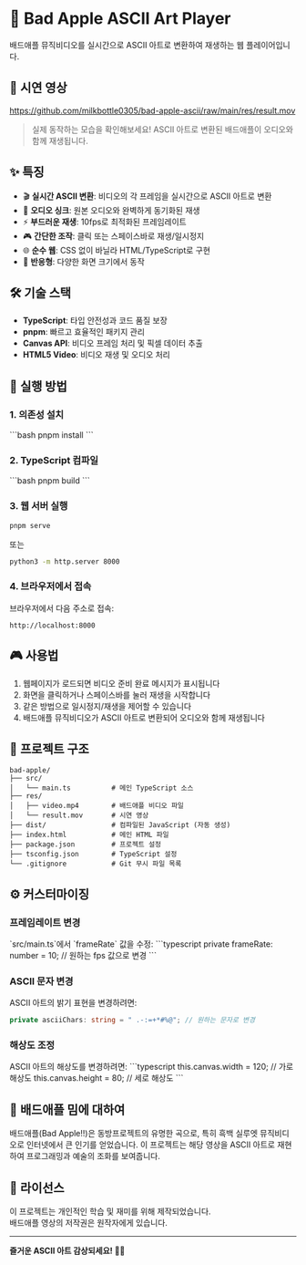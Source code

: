 # 🍎 Bad Apple ASCII Art Player

배드애플 뮤직비디오를 실시간으로 ASCII 아트로 변환하여 재생하는 웹 플레이어입니다.

## 🎥 시연 영상

https://github.com/milkbottle0305/bad-apple-ascii/raw/main/res/result.mov

> 실제 동작하는 모습을 확인해보세요! ASCII 아트로 변환된 배드애플이 오디오와 함께 재생됩니다.

## ✨ 특징

- 🎬 **실시간 ASCII 변환**: 비디오의 각 프레임을 실시간으로 ASCII 아트로 변환
- 🎵 **오디오 싱크**: 원본 오디오와 완벽하게 동기화된 재생
- ⚡ **부드러운 재생**: 10fps로 최적화된 프레임레이트
- 🎮 **간단한 조작**: 클릭 또는 스페이스바로 재생/일시정지
- 🌐 **순수 웹**: CSS 없이 바닐라 HTML/TypeScript로 구현
- 📱 **반응형**: 다양한 화면 크기에서 동작

## 🛠️ 기술 스택

- **TypeScript**: 타입 안전성과 코드 품질 보장
- **pnpm**: 빠르고 효율적인 패키지 관리
- **Canvas API**: 비디오 프레임 처리 및 픽셀 데이터 추출
- **HTML5 Video**: 비디오 재생 및 오디오 처리

## 🚀 실행 방법

### 1. 의존성 설치

\`\`\`bash
pnpm install
\`\`\`

### 2. TypeScript 컴파일

\`\`\`bash
pnpm build
\`\`\`

### 3. 웹 서버 실행

```bash
pnpm serve
```

또는

```bash
python3 -m http.server 8000
```

### 4. 브라우저에서 접속

브라우저에서 다음 주소로 접속:

```
http://localhost:8000
```

## 🎮 사용법

1. 웹페이지가 로드되면 비디오 준비 완료 메시지가 표시됩니다
2. 화면을 클릭하거나 스페이스바를 눌러 재생을 시작합니다
3. 같은 방법으로 일시정지/재생을 제어할 수 있습니다
4. 배드애플 뮤직비디오가 ASCII 아트로 변환되어 오디오와 함께 재생됩니다

## 📁 프로젝트 구조

```
bad-apple/
├── src/
│   └── main.ts          # 메인 TypeScript 소스
├── res/
│   ├── video.mp4        # 배드애플 비디오 파일
│   └── result.mov       # 시연 영상
├── dist/                # 컴파일된 JavaScript (자동 생성)
├── index.html           # 메인 HTML 파일
├── package.json         # 프로젝트 설정
├── tsconfig.json        # TypeScript 설정
└── .gitignore           # Git 무시 파일 목록
```

## ⚙️ 커스터마이징

### 프레임레이트 변경

\`src/main.ts\`에서 \`frameRate\` 값을 수정:
\`\`\`typescript
private frameRate: number = 10; // 원하는 fps 값으로 변경
\`\`\`

### ASCII 문자 변경

ASCII 아트의 밝기 표현을 변경하려면:

```typescript
private asciiChars: string = " .-:=+*#%@"; // 원하는 문자로 변경
```

### 해상도 조정

ASCII 아트의 해상도를 변경하려면:
\`\`\`typescript
this.canvas.width = 120; // 가로 해상도
this.canvas.height = 80; // 세로 해상도
\`\`\`

## 🎯 배드애플 밈에 대하여

배드애플(Bad Apple!!)은 동방프로젝트의 유명한 곡으로, 특히 흑백 실루엣 뮤직비디오로 인터넷에서 큰 인기를 얻었습니다. 이 프로젝트는 해당 영상을 ASCII 아트로 재현하여 프로그래밍과 예술의 조화를 보여줍니다.

## 📄 라이선스

이 프로젝트는 개인적인 학습 및 재미를 위해 제작되었습니다.  
배드애플 영상의 저작권은 원작자에게 있습니다.

---

**즐거운 ASCII 아트 감상되세요! 🍎✨**
